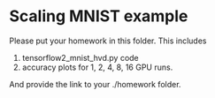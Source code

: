 # Scaling MNIST example
Please put your homework in this folder. This includes
1. tensorflow2_mnist_hvd.py code
2. accuracy plots for 1, 2, 4, 8, 16 GPU runs. 

And provide the link to your ./homework folder. 